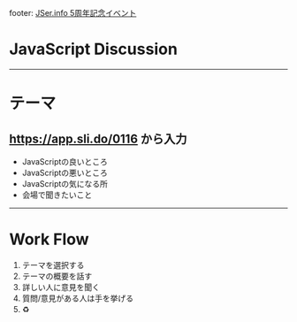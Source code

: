 footer: [JSer.info 5周年記念イベント](http://jser.connpass.com/event/24202/ "JSer.info 5周年記念イベント")

# JavaScript Discussion

-----

# テーマ

## https://app.sli.do/0116 から入力

- JavaScriptの良いところ
- JavaScriptの悪いところ
- JavaScriptの気になる所
- 会場で聞きたいこと

------

# Work Flow

1. テーマを選択する
2. テーマの概要を話す
3. 詳しい人に意見を聞く
4. 質問/意見がある人は手を挙げる
4. :recycle:　